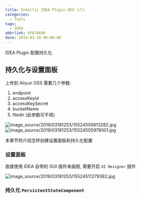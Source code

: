 ```yaml
---
title: Intellij IDEA Plugin DEV (八)
categories:
  - Tools
tags:
  - IDEA
abbrlink: 9fb70690
date: 2019-03-18 00:00:00
---
```


IDEA Plugin 配置持久化

## 持久化与设置面板

上传到 Aliyun OSS 需要几个参数:

1. endpoint
2. accessKeyId
3. accessKeySecret
4. bucketName
5. filedir (此参数可不填)

![image_source/2019/03181253/15524505813282.jpg](15524505813282.webp)
![image_source/2019/03181253/15524505978001.jpg](15524505978001.webp)

本章节将介绍怎样创建设置面板和持久化配置

### 设置面板

直接使用 IDEA 自带的 GUI 插件来画图, 需要开启 `UI Designer` 插件

![image_source/2019/03181253/15524511279382.jpg](15524511279382.webp)

### 持久化 `PersistentStateComponent`
